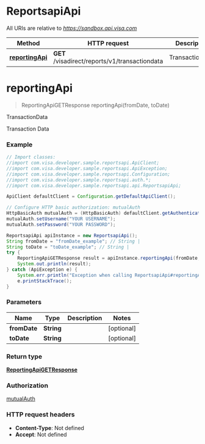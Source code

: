 # ReportsapiApi

All URIs are relative to *https://sandbox.api.visa.com*

Method | HTTP request | Description
------------- | ------------- | -------------
[**reportingApi**](ReportsapiApi.md#reportingApi) | **GET** /visadirect/reports/v1/transactiondata | TransactionData


<a name="reportingApi"></a>
# **reportingApi**
> ReportingApiGETResponse reportingApi(fromDate, toDate)

TransactionData

Transaction Data

### Example
```java
// Import classes:
//import com.visa.developer.sample.reportsapi.ApiClient;
//import com.visa.developer.sample.reportsapi.ApiException;
//import com.visa.developer.sample.reportsapi.Configuration;
//import com.visa.developer.sample.reportsapi.auth.*;
//import com.visa.developer.sample.reportsapi.api.ReportsapiApi;

ApiClient defaultClient = Configuration.getDefaultApiClient();

// Configure HTTP basic authorization: mutualAuth
HttpBasicAuth mutualAuth = (HttpBasicAuth) defaultClient.getAuthentication("mutualAuth");
mutualAuth.setUsername("YOUR USERNAME");
mutualAuth.setPassword("YOUR PASSWORD");

ReportsapiApi apiInstance = new ReportsapiApi();
String fromDate = "fromDate_example"; // String | 
String toDate = "toDate_example"; // String | 
try {
    ReportingApiGETResponse result = apiInstance.reportingApi(fromDate, toDate);
    System.out.println(result);
} catch (ApiException e) {
    System.err.println("Exception when calling ReportsapiApi#reportingApi");
    e.printStackTrace();
}
```

### Parameters

Name | Type | Description  | Notes
------------- | ------------- | ------------- | -------------
 **fromDate** | **String**|  | [optional]
 **toDate** | **String**|  | [optional]

### Return type

[**ReportingApiGETResponse**](ReportingApiGETResponse.md)

### Authorization

[mutualAuth](../README.md#mutualAuth)

### HTTP request headers

 - **Content-Type**: Not defined
 - **Accept**: Not defined

